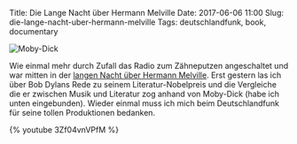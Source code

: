 Title: Die Lange Nacht über Hermann Melville
Date: 2017-06-06 11:00
Slug: die-lange-nacht-uber-hermann-melville
Tags: deutschlandfunk, book, documentary


![Moby-Dick]({filename}/images/moby_dick.jpg)


Wie einmal mehr durch Zufall das Radio zum Zähneputzen angeschaltet und war mitten in der [langen Nacht über Hermann Melville](http://www.deutschlandfunk.de/lange-nacht-ueber-den-amerikanischen-schriftsteller-herman.704.de.html?dram:article_id=385764). Erst gestern las ich über Bob Dylans Rede zu seinem Literatur-Nobelpreis und die Vergleiche die er zwischen Musik und Literatur zog anhand von Moby-Dick (habe ich unten eingebunden). Wieder einmal muss ich mich beim Deutschlandfunk für seine tollen Produktionen bedanken. 

{% youtube 3Zf04vnVPfM %}
